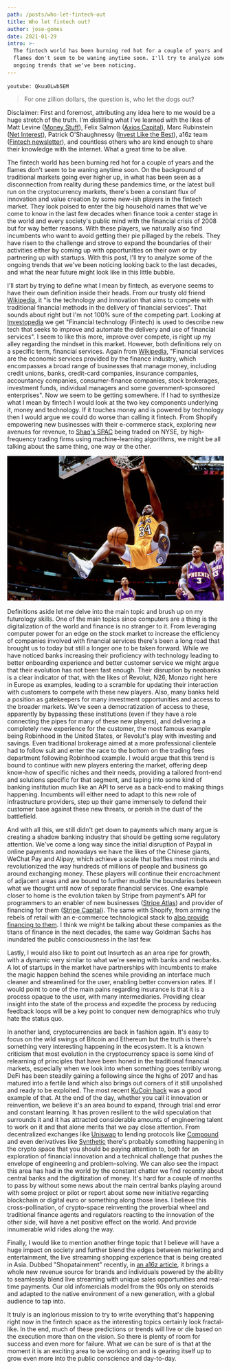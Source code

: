 ```yaml
---
path: /posts/who-let-fintech-out
title: Who let fintech out?
author: jose-gomes
date: 2021-01-29
intro: >-
  The fintech world has been burning red hot for a couple of years and the
  flames don't seem to be waning anytime soon. I'll try to analyze some of the
  ongoing trends that we've been noticing.
---
```


`youtube: Qkuu0Lwb5EM`

> For one zillion dollars, the question is, who let the dogs out?

Disclaimer: First and foremost, attributing any idea here to me would be a huge
stretch of the truth. I'm distilling what I've learned with the likes of Matt
Levine ([Money Stuff]), Felix Salmon ([Axios Capital]), Marc Rubinstein ([Net
Interest]), Patrick O'Shaughnessy ([Invest Like the Best]), a16z team ([Fintech
newsletter]), and countless others who are kind enough to share their knowledge
with the internet. What a great time to be alive.

The fintech world has been burning red hot for a couple of years and the flames
don't seem to be waning anytime soon. On the background of traditional markets
going ever higher up, in what has been seen as a disconnection from reality
during these pandemics time, or the latest bull run on the cryptocurrency
markets, there's been a constant flux of innovation and value creation by some
new-ish players in the fintech market. They look poised to enter the big
household names that we've come to know in the last few decades when finance
took a center stage in the world and every society's public mind with the
financial crisis of 2008 but for way better reasons. With these players, we
naturally also find incumbents who want to avoid getting their pie pillaged by
the rebels. They have risen to the challenge and strove to expand the
boundaries of their activities either by coming up with opportunities on their
own or by partnering up with startups. With this post, I'll try to analyze some
of the ongoing trends that we've been noticing looking back to the last
decades, and what the near future might look like in this little bubble.

I'll start by trying to define what I mean by fintech, as everyone seems to
have their own definition inside their heads. From our trusty old friend
[Wikipedia], it "is the
technology and innovation that aims to compete with traditional financial
methods in the delivery of financial services". That sounds about right but I'm
not 100% sure of the competing part. Looking at [Investopedia]
we get "Financial
technology (Fintech) is used to describe new tech that seeks to improve and
automate the delivery and use of financial services". I seem to like this more,
improve over compete, is right up my alley regarding the mindset in this
market. However, both definitions rely on a specific term, financial services.
Again from [Wikipedia],
"Financial services are the economic services provided by the finance industry,
which encompasses a broad range of businesses that manage money, including
credit unions, banks, credit-card companies, insurance companies, accountancy
companies, consumer-finance companies, stock brokerages, investment funds,
individual managers and some government-sponsored enterprises". Now we seem to
be getting somewhere. If I had to synthesize what I mean by fintech I would
look at the two key components underlying it, money and technology. If it
touches money and is powered by technology then I would argue we could do worse
than calling it fintech. From Shopify empowering new businesses with their
e-commerce stack, exploring new avenues for revenue, to [Shaq's SPAC] being
traded on NYSE, by high-frequency trading firms using machine-learning
algorithms, we might be all talking about the same thing, one way or the other.

![](./shaq.jpg)

Definitions aside let me delve into the main topic and brush up on my
futurology skills. One of the main topics since computers are a thing is the
digitalization of the world and finance is no stranger to it. From leveraging
computer power for an edge on the stock market to increase the efficiency of
companies involved with financial services there's been a long road that
brought us to today but still a longer one to be taken forward. While we have
noticed banks increasing their proficiency with technology leading to better
onboarding experience and better customer service we might argue that their
evolution has not been fast enough. Their disruption by neobanks is a clear
indicator of that, with the likes of Revolut, N26, Monzo right here in Europe
as examples, leading to a scramble for updating their interaction with
customers to compete with these new players. Also, many banks held a position
as gatekeepers for many investment opportunities and access to the broader
markets. We've seen a democratization of access to these, apparently by
bypassing these institutions (even if they have a role connecting the pipes for
many of these new players), and delivering a completely new experience for the
customer, the most famous example being Robinhood in the United States, or
Revolut's play with investing and savings. Even traditional brokerage aimed at
a more professional clientele had to follow suit and enter the race to the
bottom on the trading fees department following Robinhood example. I would
argue that this trend is bound to continue with new players entering the
market, offering deep know-how of specific niches and their needs, providing a
tailored front-end and solutions specific for that segment, and taping into
some kind of banking institution much like an API to serve as a back-end to
making things happening. Incumbents will either need to adapt to this new role
of infrastructure providers, step up their game immensely to defend their
customer base against these new threats, or perish in the dust of the
battlefield. 

And with all this, we still didn't get down to payments which many argue is
creating a shadow banking industry that should be getting some regulatory
attention. We've come a long way since the initial disruption of Paypal in
online payments and nowadays we have the likes of the Chinese giants, WeChat
Pay and Alipay, which achieve a scale that baffles most minds and
revolutionized the way hundreds of millions of people and business go around
exchanging money. These players will continue their encroachment of adjacent
areas and are bound to further muddle the boundaries between what we thought
until now of separate financial services. One example closer to home is the
evolution taken by Stripe from payment's API for programmers to an enabler of
new businesses ([Stripe Atlas]) and provider of financing for them ([Stripe
Capital]). The same with Shopify, from arming the rebels of retail with an
e-commerce technological stack to [also provide financing to them][Shopify
Capital]. I think we might be talking about these companies as the titans of
finance in the next decades, the same way Goldman Sachs has inundated the
public consciousness in the last few.

Lastly, I would also like to point out Insurtech as an area ripe for growth,
with a dynamic very similar to what we're seeing with banks and neobanks. A lot
of startups in the market have partnerships with incumbents to make the magic
happen behind the scenes while providing an interface much cleaner and
streamlined for the user, enabling better conversion rates. If I would point to
one of the main pains regarding insurance is that it is a process opaque to the
user, with many intermediaries. Providing clear insight into the state of the
process and expedite the process by reducing feedback loops will be a key point
to conquer new demographics who truly hate the status quo.

In another land, cryptocurrencies are back in fashion again. It's easy to focus
on the wild swings of Bitcoin and Ethereum but the truth is there's something
very interesting happening in the ecosystem. It is a known criticism that most
evolution in the cryptocurrency space is some kind of relearning of principles
that have been honed in the traditional financial markets, especially when we
look into when something goes terribly wrong. DeFi has been steadily gaining a
following since the highs of 2017 and has matured into a fertile land which
also brings out corners of it still unpolished and ready to be exploited. The
most recent [KuCoin hack] was a good example of that. At the
end of the day, whether you call it innovation or reinvention, we believe it's
an area bound to expand, through trial and error and constant learning. It has
proven resilient to the wild speculation that surrounds it and it has attracted
considerable amounts of engineering talent to work on it and that alone merits
that we pay close attention. From decentralized exchanges like [Uniswap] to
lending protocols like [Compound] and even derivatives like [Synthetic] there's
probably something happening in the crypto space that you should be paying
attention to, both for an exploration of financial innovation and a technical
challenge that pushes the envelope of engineering and problem-solving. We can
also see the impact this area has had in the world by the constant chatter we
find recently about central banks and the digitization of money. It's hard for
a couple of months to pass by without some news about the main central banks
playing around with some project or pilot or report about some new initiative
regarding blockchain or digital euro or something along those lines. I believe
this cross-pollination, of crypto-space reinventing the proverbial wheel and
traditional finance agents and regulators reacting to the innovation of the
other side, will have a net positive effect on the world. And provide
innumerable wild rides along the way.

Finally, I would like to mention another fringe topic that I believe will have
a huge impact on society and further blend the edges between marketing and
entertainment, the live streaming shopping experience that is being created in
Asia. Dubbed "Shopatainment" recently, in [an a16z article][shopatainment], it
brings a whole new revenue source for brands and individuals powered by the
ability to seamlessly blend live streaming with unique sales opportunities and
real-time payments. Our old infomercials model from the 90s only on steroids
and adapted to the native environment of a new generation, with a global
audience to tap into.

It truly is an inglorious mission to try to write everything that's happening
right now in the fintech space as the interesting topics certainly look
fractal-like. In the end, much of these predictions or trends will live or die
based on the execution more than on the vision. So there is plenty of room for
success and even more for failure. What we can be sure of is that at the moment
it is an exciting area to be working on and is gearing itself up to grow even
more into the public conscience and day-to-day.


[Money Stuff]: https://www.bloomberg.com/opinion/authors/ARbTQlRLRjE/matthew-s-levine
[Axios Capital]: https://www.axios.com/newsletters/axios-capital-736ff9fd-7cc1-4e2a-b975-6d8ad873c3a8.html
[Net Interest]: https://netinterest.substack.com/
[Invest Like the Best]: https://www.joincolossus.com/
[Fintech newsletter]: https://a16z.com/tag/fintech-newsletter/
[Wikipedia]: https://en.wikipedia.org/wiki/Financial_technology
[Investopedia]: https://www.investopedia.com/terms/f/fintech.asp
[Shaq's SPAC]: https://www.forbes.com/sites/korihale/2020/10/20/shaq-moves-into-spacs-with-former-disney-execs--mlk-jrs-son/
[Stripe Atlas]: https://stripe.com/atlas
[Stripe Capital]: https://stripe.com/capital
[Shopify Capital]: https://www.shopify.com/capital
[Kucoin hack]: https://blog.chainalysis.com/reports/kucoin-hack-2020-defi-uniswap
[Uniswap]: https://uniswap.org/
[Compound]: https://compound.finance/
[Synthetic]: https://www.synthetix.io/
[shopatainment]: https://a16z.com/2020/12/14/shopatainment/
